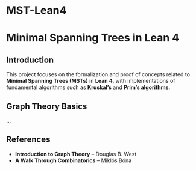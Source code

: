 # MST-Lean4

# Minimal Spanning Trees in Lean 4

## Introduction
This project focuses on the formalization and proof of concepts related to **Minimal Spanning Trees (MSTs)** in **Lean 4**, with implementations of fundamental algorithms such as **Kruskal’s** and **Prim’s algorithms**.

## Graph Theory Basics
...

## References
- **Introduction to Graph Theory** – Douglas B. West
- **A Walk Through Combinatorics** – Miklós Bóna

